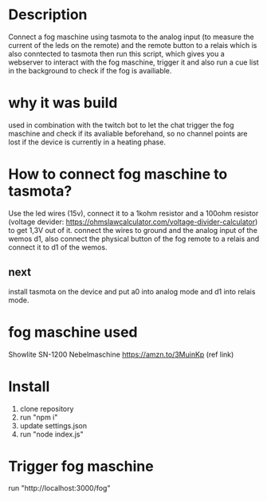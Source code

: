 # Description
Connect a fog maschine using tasmota to the analog input (to measure the current of the leds on the remote) and the remote button to a relais which is also conntected to tasmota
then run this script, which gives you a webserver to interact with the fog maschine, trigger it and also run a cue list in the background to check if the fog is availiable.

# why it was build
used in combination with the twitch bot to let the chat trigger the fog maschine and check if its avaliable beforehand, so no channel points are lost if the device is currently in a heating phase.

# How to connect fog maschine to tasmota?
Use the led wires (15v), connect it to a 1kohm resistor and a 100ohm resistor (voltage devider: https://ohmslawcalculator.com/voltage-divider-calculator) 
to get 1,3V out of it. connect the wires to ground and the analog input of the wemos d1, also connect the physical button of the fog remote to a relais and connect it to d1 of the wemos.
## next
install tasmota on the device and put a0 into analog mode and d1 into relais mode.

# fog maschine used
Showlite SN-1200 Nebelmaschine
https://amzn.to/3MuinKp (ref link)

# Install
1) clone repository
2) run "npm i"
3) update settings.json 
4) run "node index.js"

# Trigger fog maschine
run "http://localhost:3000/fog"
